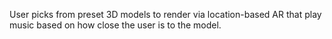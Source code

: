 User picks from preset 3D models to render via location-based AR that play music based on how close the user is to the model.
